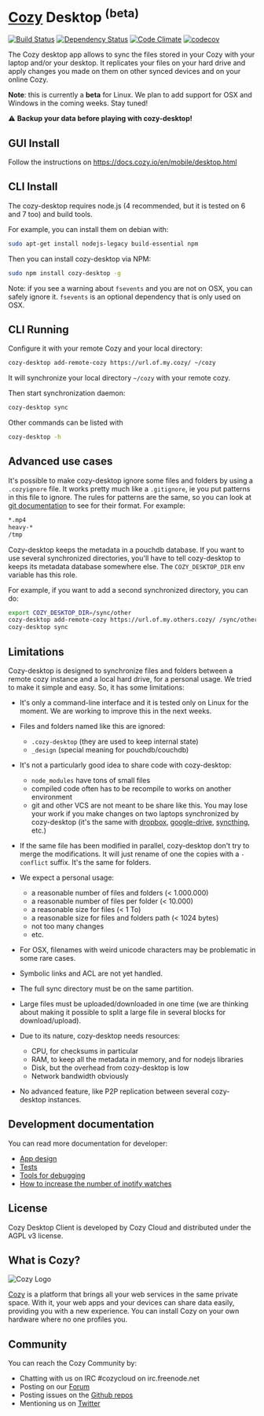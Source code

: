 [Cozy][0] Desktop <sup>(beta)</sup>
====================================

[![Build Status][1]][2]
[![Dependency Status][15]][16]
[![Code Climate][17]][18]
[![codecov][19]][20]

The Cozy desktop app allows to sync the files stored in your Cozy with your
laptop and/or your desktop. It replicates your files on your hard drive and
apply changes you made on them on other synced devices and on your online Cozy.

**Note**: this is currently a **beta** for Linux. We plan to add support for
OSX and Windows in the coming weeks. Stay tuned!

:warning: **Backup your data before playing with cozy-desktop!**


GUI Install
-----------

Follow the instructions on https://docs.cozy.io/en/mobile/desktop.html


CLI Install
-----------

The cozy-desktop requires node.js (4 recommended, but it is tested on 6 and
7 too) and build tools.

For example, you can install them on debian with:

```bash
sudo apt-get install nodejs-legacy build-essential npm
```

Then you can install cozy-desktop via NPM:

```bash
sudo npm install cozy-desktop -g
```

Note: if you see a warning about `fsevents` and you are not on OSX, you can
safely ignore it. `fsevents` is an optional dependency that is only used on
OSX.


CLI Running
-----------

Configure it with your remote Cozy and your local directory:

```bash
cozy-desktop add-remote-cozy https://url.of.my.cozy/ ~/cozy
```

It will synchronize your local directory `~/cozy` with your remote cozy.

Then start synchronization daemon:

```bash
cozy-desktop sync
```

Other commands can be listed with

```bash
cozy-desktop -h
```


Advanced use cases
------------------

It's possible to make cozy-desktop ignore some files and folders by using a
`.cozyignore` file. It works pretty much like a `.gitignore`, ie you put
patterns in this file to ignore. The rules for patterns are the same, so you
can look at
[git documentation](https://git-scm.com/docs/gitignore/#_pattern_format) to
see for their format. For example:

```bash
*.mp4
heavy-*
/tmp
```

Cozy-desktop keeps the metadata in a pouchdb database. If you want to use
several synchronized directories, you'll have to tell cozy-desktop to keeps
its metadata database somewhere else. The `COZY_DESKTOP_DIR` env variable has
this role.

For example, if you want to add a second synchronized directory, you can do:

```bash
export COZY_DESKTOP_DIR=/sync/other
cozy-desktop add-remote-cozy https://url.of.my.others.cozy/ /sync/other
cozy-desktop sync
```


Limitations
-----------

Cozy-desktop is designed to synchronize files and folders between a remote
cozy instance and a local hard drive, for a personal usage. We tried to make
it simple and easy. So, it has some limitations:

- It's only a command-line interface and it is tested only on Linux for the
  moment. We are working to improve this in the next weeks.

- Files and folders named like this are ignored:
  - `.cozy-desktop` (they are used to keep internal state)
  - `_design` (special meaning for pouchdb/couchdb)

- It's not a particularly good idea to share code with cozy-desktop:
  - `node_modules` have tons of small files
  - compiled code often has to be recompile to works on another environment
  - git and other VCS are not meant to be share like this. You may lose your
    work if you make changes on two laptops synchronized by cozy-desktop (it's
    the same with [dropbox][4], [google-drive][5], [syncthing][6], etc.)

- If the same file has been modified in parallel, cozy-desktop don't try to
  merge the modifications. It will just rename of one the copies with a
  `-conflict` suffix. It's the same for folders.

- We expect a personal usage:
  - a reasonable number of files and folders (< 1.000.000)
  - a reasonable number of files per folder (< 10.000)
  - a reasonable size for files (< 1 To)
  - a reasonable size for files and folders path (< 1024 bytes)
  - not too many changes
  - etc.

- For OSX, filenames with weird unicode characters may be problematic in some
  rare cases.

- Symbolic links and ACL are not yet handled.

- The full sync directory must be on the same partition.

- Large files must be uploaded/downloaded in one time (we are thinking about
  making it possible to split a large file in several blocks for
  download/upload).

- Due to its nature, cozy-desktop needs resources:
  - CPU, for checksums in particular
  - RAM, to keep all the metadata in memory, and for nodejs libraries
  - Disk, but the overhead from cozy-desktop is low
  - Network bandwidth obviously

- No advanced feature, like P2P replication between several cozy-desktop
  instances.


Development documentation
-------------------------

You can read more documentation for developer:

 - [App design][12]
 - [Tests][14]
 - [Tools for debugging][11]
 - [How to increase the number of inotify watches][13]


## License

Cozy Desktop Client is developed by Cozy Cloud and distributed under the AGPL
v3 license.


## What is Cozy?

![Cozy Logo][7]

[Cozy][0] is a platform that brings all your web services in the same private
space.  With it, your web apps and your devices can share data easily,
providing you with a new experience. You can install Cozy on your own hardware
where no one profiles you.


## Community

You can reach the Cozy Community by:

* Chatting with us on IRC #cozycloud on irc.freenode.net
* Posting on our [Forum][8]
* Posting issues on the [Github repos][9]
* Mentioning us on [Twitter][10]

[0]:  https://cozy.io
[1]:  https://travis-ci.org/cozy-labs/cozy-desktop.svg?branch=master
[2]:  https://travis-ci.org/cozy-labs/cozy-desktop/branches
[4]:  https://github.com/anishathalye/git-remote-dropbox#faq
[5]:  https://stackoverflow.com/questions/31984751/google-drive-can-corrupt-repositories-in-github-desktop
[6]:  https://forum.syncthing.net/t/is-putting-a-git-workspace-in-a-synced-folder-really-a-good-idea/1774
[7]:  https://raw.github.com/cozy/cozy-setup/gh-pages/assets/images/happycloud.png
[8]:  https://forum.cozy.io
[9]:  https://github.com/cozy/
[10]: https://twitter.com/mycozycloud
[11]: doc/debug.md
[12]: doc/design.md
[13]: doc/inotify.md
[14]: doc/test.md
[15]: https://www.versioneye.com/user/projects/58541beead9aa20037389fff/badge.svg?style=flat-square
[16]: https://www.versioneye.com/user/projects/58541beead9aa20037389fff?child=summary#tab-dependencies
[17]: https://codeclimate.com/github/cozy-labs/cozy-desktop/badges/gpa.svg
[18]: https://codeclimate.com/github/cozy-labs/cozy-desktop
[19]: https://codecov.io/gh/cozy-labs/cozy-desktop/branch/master/graph/badge.svg
[20]: https://codecov.io/gh/cozy-labs/cozy-desktop/list/master

